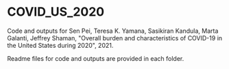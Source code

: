 # COVID_US_2020

Code and outputs for Sen Pei, Teresa K. Yamana, Sasikiran Kandula, Marta Galanti, Jeffrey Shaman, "Overall burden and characteristics of COVID-19 in the United States during 2020", 2021.

Readme files for code and outputs are provided in each folder.
